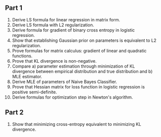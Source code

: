 
## Part 1

1. Derive LS formula for linear regression in matrix form.
2. Derive LS formula with L2 regularization.
3. Derive formula for gradient of binary cross entropy in logistic regression.
4. Show that establishing Gaussian prior on parameters is equivalent to L2 regularization.
5. Prove formulas for matrix calculus: gradient of linear and quadratic functions.
6. Prove that KL divergence is non-negative.
7. Compare a) parameter estimation through minimization of KL divergence between empirical distribution and true distribution and b) MLE estimator.
8. Derive MLE of parameters of Naive Bayes Classifier.
9. Prove that Hessian matrix for loss function in logistic regression is positive semi-definite.
10. Derive formulas for optimization step in Newton's algorithm.

## Part 2

1. Show that minimizing cross-entropy equivalent to minimizing KL divergence.
